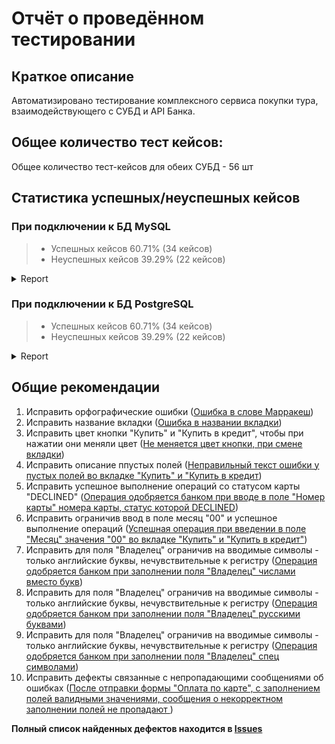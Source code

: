 # Отчёт о проведённом тестировании

## Краткое описание
Автоматизировано тестирование комплексного сервиса покупки тура, взаимодействующего с СУБД и API Банка.

## Общее количество тест кейсов:
Общее количество тест-кейсов для обеих СУБД - 56 шт

## Статистика успешных/неуспешных кейсов

### При подключении к БД MySQL
> * Успешных кейсов 60.71% (34 кейсов)
> * Неуспешных кейсов 39.29% (22 кейсов)
<details>
   <summary>Report</summary>

![ScreenShot](pic/mySQL.png)
![ScreenShot](pic/mySQL1.png)

</details>

### При подключении к БД PostgreSQL
> * Успешных кейсов 60.71% (34 кейсов)
> * Неуспешных кейсов 39.29% (22 кейсов)
<details>
   <summary>Report</summary>

![ScreenShot](pic/postgeSQL.png)
![ScreenShot](pic/postgeSQL1.png)

</details>

## Общие рекомендации
1. Исправить орфографические ошибки ([Ошибка в слове Марракеш](https://github.com/Tanya-ui-hub/DiplomaProjectOfTheProfessionQAEngineer/issues/1))
2. Исправить название вкладки ([Ошибка в названии вкладки](https://github.com/Tanya-ui-hub/DiplomaProjectOfTheProfessionQAEngineer/issues/2))
3. Исправить цвет кнопки "Купить" и "Купить в кредит", чтобы при нажатии они меняли цвет ([Не меняется цвет кнопки, при смене вкладки](https://github.com/Tanya-ui-hub/DiplomaProjectOfTheProfessionQAEngineer/issues/3))
4. Исправить описание ппустых полей ([Неправильный текст ошибки у пустых полей во вкладке "Купить" и "Купить в кредит](https://github.com/Tanya-ui-hub/DiplomaProjectOfTheProfessionQAEngineer/issues/4))
5. Исправить успешное выполнение операций со статусом карты "DECLINED" ([Операция одобряется банком при вводе в поле "Номер карты" номера карты, статус которой DECLINED](https://github.com/Tanya-ui-hub/DiplomaProjectOfTheProfessionQAEngineer/issues/5))
6. Исправить ограничив ввод в поле месяц "00" и успешное выполнение операций ([Успешная операция при введении в поле "Месяц" значения "00" во вкладке "Купить" и "Купить в кредит"](https://github.com/Tanya-ui-hub/DiplomaProjectOfTheProfessionQAEngineer/issues/6))
7. Исправить для поля "Владелец" ограничив на вводимые символы - только английские буквы, нечувствительные к регистру ([Операция одобряется банком при заполнении поля "Владелец" числами вместо букв](https://github.com/Tanya-ui-hub/DiplomaProjectOfTheProfessionQAEngineer/issues/7))
8. Исправить для поля "Владелец" ограничив на вводимые символы - только английские буквы, нечувствительные к регистру ([Операция одобряется банком при заполнении поля "Владелец" русскими буквами](https://github.com/Tanya-ui-hub/DiplomaProjectOfTheProfessionQAEngineer/issues/8))
9. Исправить для поля "Владелец" ограничив на вводимые символы - только английские буквы, нечувствительные к регистру ([Операция одобряется банком при заполнении поля "Владелец" спец символами](https://github.com/Tanya-ui-hub/DiplomaProjectOfTheProfessionQAEngineer/issues/9))
10. Исправить дефекты связанные с непропадающими сообщениями об ошибках ([После отправки формы "Оплата по карте", с заполнением полей валидными значениями, сообщения о некорректном заполнении полей не пропадают ](https://github.com/Tanya-ui-hub/DiplomaProjectOfTheProfessionQAEngineer/issues/10))


**Полный список найденных дефектов находится в [Issues](https://github.com/Tanya-ui-hub/DiplomaProjectOfTheProfessionQAEngineer/issues)**
